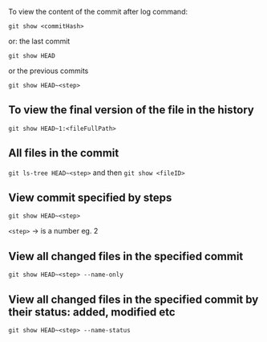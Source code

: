 
To view the content of the commit after log command:

`git show <commitHash>`

or:
the last commit

`git show HEAD`

or the previous commits

`git show HEAD~<step>`

## To view the final version of the file in the history

`git show HEAD~1:<fileFullPath>`

## All files in the commit

`git ls-tree HEAD~<step>` and then `git show <fileID>`

## View commit specified by steps

`git show HEAD~<step>`

`<step>` -> is a number eg. 2

## View all changed files in the specified commit

`git show HEAD~<step> --name-only`

## View all changed files in the specified commit by their status: added, modified etc

`git show HEAD~<step> --name-status`

